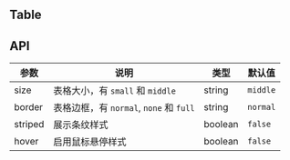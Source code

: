 ## Table

## API

| 参数 | 说明 | 类型 | 默认值 |
| --- | --- | --- | --- |
| size | 表格大小，有 `small` 和 `middle` | string | `middle` |
| border | 表格边框，有 `normal`, `none` 和 `full` | string | `normal` |
| striped | 展示条纹样式 | boolean | `false` |
| hover | 启用鼠标悬停样式 | boolean | `false` |
